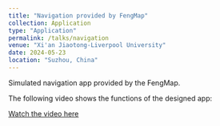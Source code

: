 ```yaml
---
title: "Navigation provided by FengMap"
collection: Application
type: "Application"
permalink: /talks/navigation
venue: "Xi'an Jiaotong-Liverpool University"
date: 2024-05-23
location: "Suzhou, China"
---
```


Simulated navigation app provided by the FengMap.

The following video shows the functions of the designed app:

[Watch the video here](https://peisong0109.github.io/files/FengNavi.mp4)
